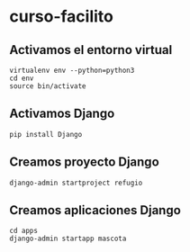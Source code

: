 # curso-facilito

## Activamos el entorno virtual
```
virtualenv env --python=python3
cd env
source bin/activate
```

## Activamos Django
```
pip install Django
```

## Creamos proyecto Django
```
django-admin startproject refugio
```

## Creamos aplicaciones Django
```
cd apps
django-admin startapp mascota
```


